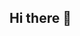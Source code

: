 ## Hi there 👋

<!--
**Dmytrokrypto/Dmytrokrypto** is a ✨ _special_ ✨ repository because its `README.md` (this file) appears on your GitHub profile.

Here are some ideas to get you started:

💪 I like to write code
🎉 I love to paint and play the guitar
🥅 I am constantly learning new things
⚡ I love writing an article for https://webtricks-master.ru/
🤹🏽 I like to shoot videos for youtube
-->
